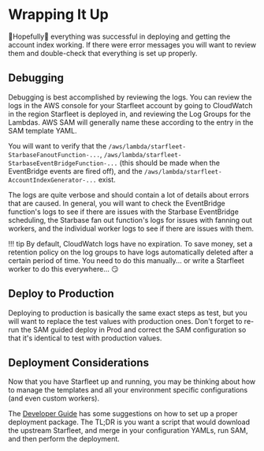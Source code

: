 # Wrapping It Up

🤞Hopefully🤞 everything was successful in deploying and getting the account index working. If there were error messages you will want to review them and double-check that everything is set up properly.

## Debugging
Debugging is best accomplished by reviewing the logs. You can review the logs in the AWS console for your Starfleet account by going to CloudWatch in the region Starfleet is deployed in, and reviewing the Log Groups for the Lambdas. AWS SAM will generally name these according to the entry in the SAM template YAML.

You will want to verify that the `/aws/lambda/starfleet-StarbaseFanoutFunction-...`, `/aws/lambda/starfleet-StarbaseEventBridgeFunction-...` (this should be made when the EventBridge events are fired off), and the `/aws/lambda/starfleet-AccountIndexGenerator-...` exist.

The logs are quite verbose and should contain a lot of details about errors that are caused. In general, you will want to check the EventBridge function's logs to see if there are issues with the Starbase EventBridge scheduling, the Starbase fan out function's logs for issues with fanning out workers, and the individual worker logs to see if there are issues with them.

!!! tip
    By default, CloudWatch logs have no expiration. To save money, set a retention policy on the log groups to have logs automatically deleted after a certain period of time. You need to do this manually... or write a Starfleet worker to do this everywhere... 😏

## Deploy to Production
Deploying to production is basically the same exact steps as test, but you will want to replace the test values with production ones. Don't forget to re-run the SAM guided deploy in Prod and correct the SAM configuration so that it's identical to test with production values.

## Deployment Considerations
Now that you have Starfleet up and running, you may be thinking about how to manage the templates and all your environment specific configurations (and even custom workers).

The [Developer Guide](../developerGuide/Overview.md#packaging-deployment-considerations) has some suggestions on how to set up a proper deployment package. The TL;DR is you want a script that would download the upstream Starfleet, and merge in your configuration YAMLs, run SAM, and then perform the deployment.
